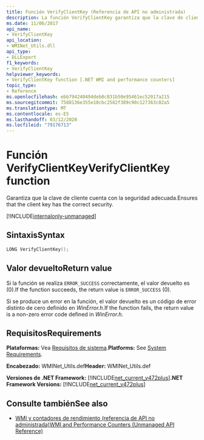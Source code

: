 ```yaml
---
title: Función VerifyClientKey (Referencia de API no administrada)
description: La función VerifyClientKey garantiza que la clave de cliente tenga la seguridad correcta.
ms.date: 11/06/2017
api_name:
- VerifyClientKey
api_location:
- WMINet_Utils.dll
api_type:
- DLLExport
f1_keywords:
- VerifyClientKey
helpviewer_keywords:
- VerifyClientKey function [.NET WMI and performance counters]
topic_type:
- Reference
ms.openlocfilehash: ebb794240494deb0c831b50e95461ec52017a215
ms.sourcegitcommit: 7588136e355e10cbc2582f389c90c127363c02a5
ms.translationtype: MT
ms.contentlocale: es-ES
ms.lasthandoff: 03/12/2020
ms.locfileid: "79176713"
---
```

# <a name="verifyclientkey-function"></a><span data-ttu-id="29c0a-103">Función VerifyClientKey</span><span class="sxs-lookup"><span data-stu-id="29c0a-103">VerifyClientKey function</span></span>
<span data-ttu-id="29c0a-104">Garantiza que la clave de cliente cuenta con la seguridad adecuada.</span><span class="sxs-lookup"><span data-stu-id="29c0a-104">Ensures that the client key has the correct security.</span></span>  
  
[!INCLUDE[internalonly-unmanaged](../../../../includes/internalonly-unmanaged.md)]
  
## <a name="syntax"></a><span data-ttu-id="29c0a-105">Sintaxis</span><span class="sxs-lookup"><span data-stu-id="29c0a-105">Syntax</span></span>  
  
```cpp  
LONG VerifyClientKey();
```  

## <a name="return-value"></a><span data-ttu-id="29c0a-106">Valor devuelto</span><span class="sxs-lookup"><span data-stu-id="29c0a-106">Return value</span></span>

<span data-ttu-id="29c0a-107">Si la función se realiza `ERROR_SUCCESS` correctamente, el valor devuelto es (0).</span><span class="sxs-lookup"><span data-stu-id="29c0a-107">If the function succeeds, the return value is `ERROR_SUCCESS` (0).</span></span>

<span data-ttu-id="29c0a-108">Si se produce un error en la función, el valor devuelto es un código de error distinto de cero definido en *WinError.h*.</span><span class="sxs-lookup"><span data-stu-id="29c0a-108">If the function fails, the return value is a non-zero error code defined in *WinError.h*.</span></span>

## <a name="requirements"></a><span data-ttu-id="29c0a-109">Requisitos</span><span class="sxs-lookup"><span data-stu-id="29c0a-109">Requirements</span></span>  
 <span data-ttu-id="29c0a-110">**Plataformas:** Vea [Requisitos de sistema](../../get-started/system-requirements.md).</span><span class="sxs-lookup"><span data-stu-id="29c0a-110">**Platforms:** See [System Requirements](../../get-started/system-requirements.md).</span></span>  
  
 <span data-ttu-id="29c0a-111">**Encabezado:** WMINet_Utils.def</span><span class="sxs-lookup"><span data-stu-id="29c0a-111">**Header:** WMINet_Utils.def</span></span>  
  
 <span data-ttu-id="29c0a-112">**Versiones de .NET Framework:** [!INCLUDE[net_current_v472plus](../../../../includes/net-current-v472plus.md)]</span><span class="sxs-lookup"><span data-stu-id="29c0a-112">**.NET Framework Versions:** [!INCLUDE[net_current_v472plus](../../../../includes/net-current-v472plus.md)]</span></span>  
  
## <a name="see-also"></a><span data-ttu-id="29c0a-113">Consulte también</span><span class="sxs-lookup"><span data-stu-id="29c0a-113">See also</span></span>

- [<span data-ttu-id="29c0a-114">WMI y contadores de rendimiento (referencia de API no administrada)</span><span class="sxs-lookup"><span data-stu-id="29c0a-114">WMI and Performance Counters (Unmanaged API Reference)</span></span>](index.md)

